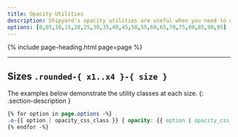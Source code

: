 ```yaml
---
title: Opacity Utilities
description: Shipyard's opacity utilities are useful when you need to overwrite the default opacity of a component.
options: [0,05,10,15,20,25,30,35,40,45,50,55,60,65,70,75,80,85,90,95]
---
```


{% include page-heading.html page=page %}

---

## Sizes `.rounded-{ x1..x4 }-{ size }`
The examples below demonstrate the utility classes at each size.
{: .section-description }


```css
{% for option in page.options -%}
.o-{{ option | opacity_css_class }} { opacity: {{ option | opacity_css_class: '.' }} }
{% endfor -%}
```
